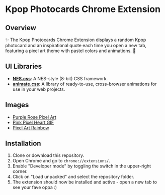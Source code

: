 # Kpop Photocards Chrome Extension

## Overview

✨ The Kpop Photocards Chrome Extension displays a random Kpop photocard and an inspirational quote each time you open a new tab, featuring a pixel art theme with pastel colors and animations. 💅

## UI Libraries

- [**NES.css**](https://nostalgic-css.github.io/NES.css/): A NES-style (8-bit) CSS framework.
- [**animate.css**](https://animate.style/): A library of ready-to-use, cross-browser animations for use in your web projects.

## Images

- [Purple Rose Pixel Art](https://www.clipartmax.com/middle/m2i8d3A0Z5K9b1A0_purple-rose-aliah-palmer-pixel-art-roses/)
- [Pink Pixel Heart GIF](https://www.deviantart.com/keroic/art/Pink-Pixel-Heart-Gif-510066533)
- [Pixel Art Rainbow](https://www.pinterest.com/pin/440649144763579925/)

## Installation

1. Clone or download this repository.
2. Open Chrome and go to `chrome://extensions/`.
3. Enable "Developer mode" by toggling the switch in the upper-right corner.
4. Click on "Load unpacked" and select the repository folder.
5. The extension should now be installed and active - open a new tab to see your fave oppa :) 
